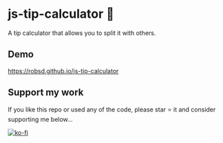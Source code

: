 # js-tip-calculator 💸

A tip calculator that allows you to split it with others.

## Demo

https://robsd.github.io/js-tip-calculator

## Support my work

If you like this repo or used any of the code, please star ⭐ it and consider supporting me below...

[![ko-fi](https://ko-fi.com/img/githubbutton_sm.svg)](https://ko-fi.com/F1F34TIDQ)
